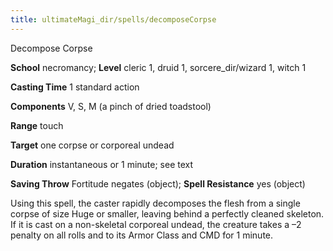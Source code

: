 ```yaml
---
title: ultimateMagi_dir/spells/decomposeCorpse
---
```

Decompose Corpse

**School** necromancy; **Level** cleric 1, druid 1, sorcere_dir/wizard 1, witch 1

**Casting Time** 1 standard action

**Components** V, S, M (a pinch of dried toadstool)

**Range** touch

**Target** one corpse or corporeal undead

**Duration** instantaneous or 1 minute; see text

**Saving Throw** Fortitude negates (object); **Spell Resistance** yes (object)

Using this spell, the caster rapidly decomposes the flesh from a single corpse of size Huge or smaller, leaving behind a perfectly cleaned skeleton. If it is cast on a non-skeletal corporeal undead, the creature takes a –2 penalty on all rolls and to its Armor Class and CMD for 1 minute.

